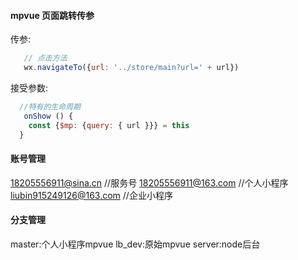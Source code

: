 #### mpvue 页面跳转传参
传参:
```js
   // 点击方法
   wx.navigateTo({url: '../store/main?url=' + url})
```
接受参数:
```js
  //特有的生命周期
   onShow () {
    const {$mp: {query: { url }}} = this
  }
```
#### 账号管理
18205556911@sina.cn //服务号
18205556911@163.com //个人小程序
liubin915249126@163.com //企业小程序

#### 分支管理
master:个人小程序mpvue
lb_dev:原始mpvue
server:node后台  